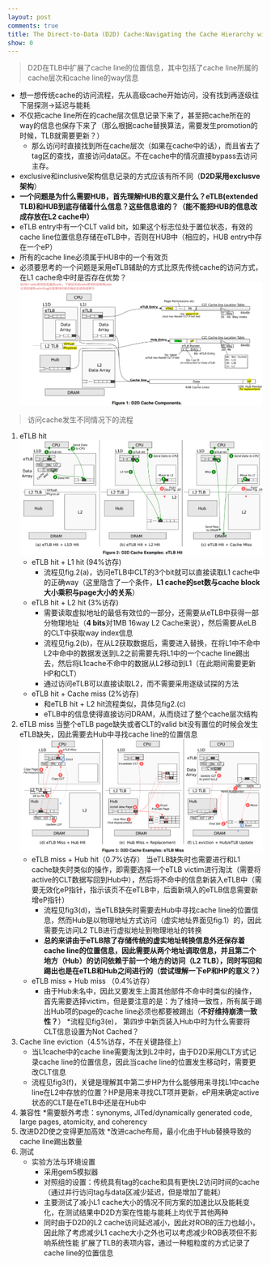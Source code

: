 ```yaml
---
layout: post
comments: true
title: The Direct-to-Data (D2D) Cache:Navigating the Cache Hierarchy with a Single Lookup 
show: 0
---
```


>D2D在TLB中扩展了cache line的位置信息，其中包括了cache line所属的cache层次和cache line的way信息

* 想一想传统cache的访问流程，先从高级cache开始访问，没有找到再逐级往下层探测->延迟与能耗
* 不仅把cache line所在的cache层次信息记录下来了，甚至把cache所在的way的信息也保存下来了（那么根据cache替换算法，需要发生promotion的时候，TLB就需要更新？）
	* 那么访问时直接找到所在cache层次（如果在cache中的话），而且省去了tag区的查找，直接访问data区。不在cache中的情况直接bypass去访问主存。
* exclusive和inclusive架构信息记录的方式应该有所不同（**D2D采用exclusve架构**）
* **一个问题是为什么需要HUB，首先理解HUB的意义是什么？eTLB(extended TLB)和HUB到底存储着什么信息？这些信息谁的？（能不能把HUB的信息改成存放在L2 cache中）**
* eTLB entry中有一个CLT valid bit，如果这个标志位处于置位状态，有效的cache line位置信息存储在eTLB中，否则在HUB中（相应的，HUB entry中存在一个eP）
* 所有的cache line必须属于HUB中的一个有效页
* 必须要思考的一个问题是采用eTLB辅助的方式比原先传统cache的访问方式，在L1 cache命中时是否存在优势？
![](https://github.com/dioxygen/markdown/raw/master/image/D2Dpaper/D2D框架.png)

> 访问cache发生不同情况下的流程

1. eTLB hit
![1](https://github.com/dioxygen/markdown/raw/master/image/D2Dpaper/eTLBhit.png)
	* eTLB hit + L1 hit (94%访存)
		* 流程见fig.2(a)，访问eTLB中CLT的3个bit就可以直接读取L1 cache中的正确way（这里隐含了一个条件，**L1 cache的set数与cache block大小乘积与page大小的关系**）
	* eTLB hit + L2 hit (3%访存)
		* 需要读取虚拟地址的最低有效位的一部分，还需要从eTLB中获得一部分物理地址（**4 bits**对1MB 16way L2 Cache来说），然后需要从eLB的CLT中获取way index信息
		* 流程见fig.2(b)，在从L2获取数据后，需要进入替换，在将L1中不命中L2中命中的数据发送到L2之前需要先将L1中的一个cache line踢出去，然后将L1cache不命中的数据从L2移动到L1（在此期间需要更新HP和CLT）
		* 通过访问eTLB可以直接读取L2，而不需要采用逐级试探的方法
	* eTLB hit + Cache miss (2%访存)
		* 和eTLB hit + L2 hit流程类似，具体见fig2.(c)
		* eTLB中的信息使得直接访问DRAM，从而绕过了整个cache层次结构
2. eTLB miss
		当整个eTLB page缺失或者CLT的valid bit没有置位的时候会发生eTLB缺失，因此需要去Hub中寻找cache line的位置信息
![](https://github.com/dioxygen/markdown/raw/master/image/D2Dpaper/eTLBmiss.png)
	* eTLB miss + Hub hit（0.7%访存）
		当eTLB缺失时也需要进行和L1 cache缺失时类似的操作，即需要选择一个eTLB victim进行淘汰（需要将active的CLT数据写回到Hub中），然后将不命中的信息新装入eTLB中（需要无效化eP指针，指示该页不在eTLB中，后面新填入的eTLB信息需要新增eP指针）
		* 流程见fig3(d)，当eTLB缺失时需要去Hub中寻找cache line的位置信息，然而Hub是以物理地址方式访问（虚实地址界面见fig.1）的，因此需要先访问L2 TLB进行虚拟地址到物理地址的转换
		* **总的来讲由于eTLB除了存储传统的虚实地址转换信息外还保存着cache line的位置信息，因此需要从两个地址调取信息，并且第二个地方（Hub）的访问依赖于前一个地方的访问（L2 TLB），同时写回和踢出也是在eTLB和Hub之间进行的（尝试理解一下eP和HP的意义？）**
	* eTLB miss + Hub miss （0.4%访存）
		* 由于Hub未名中，因此又要发生上面其他部件不命中时类似的操作，首先需要选择victim，但是要注意的是：为了维持一致性，所有属于踢出Hub项的page的cache line必须也都要被踢出（**不好维持崩溃一致性？**）
		*流程见fig3(e)， 第四步中新页装入Hub中时为什么需要将CLT信息设置为Not Cached？
3. Cache line eviction（4.5%访存，不在关键路径上）
	* 当L1cache中的cache line需要淘汰到L2中时，由于D2D采用CLT方式记录cache line的位置信息，因此当cache line的位置发生移动时，需要更改CLT信息
	* 流程见fig3(f)，关键是理解其中第二步HP为什么能够用来寻找L1中cache line在L2中存放的位置？HP是用来寻找CLT项并更新，eP用来确定active状态的CLT是在eTLB中还是在Hub中
4. 兼容性
	*需要额外考虑：synonyms, JITed/dynamically generated code, large pages, atomicity, and coherency
5. 改进D2D使之变得更加高效
	*改进cache布局，最小化由于Hub替换导致的cache line踢出数量
6. 测试
	* 实验方法与环境设置
		* 采用gem5模拟器
		* 对照组的设置：传统具有tag的cache和具有更快L2访问时间的cache（通过并行访问tag与data区减少延迟，但是增加了能耗）
		* 主要测试了减小L1 cache大小的情况不同方案的加速比以及能耗变化，在测试结果中D2D方案在性能与能耗上均优于其他两种
		* 同时由于D2D的L2 cache访问延迟减小，因此对ROB的压力也越小，因此除了考虑减少L1 cache大小之外也可以考虑减少ROB表项但不影响系统性能
扩展了TLB的表项内容，通过一种粗粒度的方式记录了cache line的位置信息
